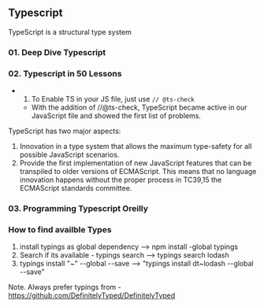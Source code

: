 ## Typescript

TypeScript is a structural type system

### 01. Deep Dive Typescript

### 02. Typescript in 50 Lessons

- 1.  To Enable TS in your JS file, just use `// @ts-check`
  - With the addition of //@ts-check, TypeScript became active in our JavaScript file and showed the first list of problems.

TypeScript has two major aspects:

1. Innovation in a type system that allows the maximum type-safety for all possible JavaScript scenarios.
2. Provide the first implementation of new JavaScript features that can be transpiled to older versions of ECMAScript. This means that no language innovation happens without the proper process in TC39,15 the ECMAScript standards committee.

### 03. Programming Typescript Oreilly

### How to find availble Types

1.  install typings as global dependency --> npm install -global typings
2.  Search if its available - typings search <lib-name> --> typings search lodash
3.  typings install "<source>~<name>" --global --save --> "typings install dt~lodash --global --save"

Note. Always prefer typings from - https://github.com/DefinitelyTyped/DefinitelyTyped
